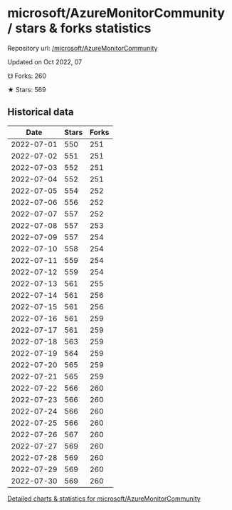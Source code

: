 # microsoft/AzureMonitorCommunity / stars & forks statistics

Repository url: [/microsoft/AzureMonitorCommunity](https://github.com/microsoft/AzureMonitorCommunity)

Updated on Oct 2022, 07

☋ Forks: 260

★ Stars: 569

## Historical data
| Date | Stars | Forks |
|------|-------|-------|
| 2022-07-01 | 550 | 251 | 
| 2022-07-02 | 551 | 251 | 
| 2022-07-03 | 552 | 251 | 
| 2022-07-04 | 552 | 251 | 
| 2022-07-05 | 554 | 252 | 
| 2022-07-06 | 556 | 252 | 
| 2022-07-07 | 557 | 252 | 
| 2022-07-08 | 557 | 253 | 
| 2022-07-09 | 557 | 254 | 
| 2022-07-10 | 558 | 254 | 
| 2022-07-11 | 559 | 254 | 
| 2022-07-12 | 559 | 254 | 
| 2022-07-13 | 561 | 255 | 
| 2022-07-14 | 561 | 256 | 
| 2022-07-15 | 561 | 256 | 
| 2022-07-16 | 561 | 259 | 
| 2022-07-17 | 561 | 259 | 
| 2022-07-18 | 563 | 259 | 
| 2022-07-19 | 564 | 259 | 
| 2022-07-20 | 565 | 259 | 
| 2022-07-21 | 565 | 259 | 
| 2022-07-22 | 566 | 260 | 
| 2022-07-23 | 566 | 260 | 
| 2022-07-24 | 566 | 260 | 
| 2022-07-25 | 566 | 260 | 
| 2022-07-26 | 567 | 260 | 
| 2022-07-27 | 569 | 260 | 
| 2022-07-28 | 569 | 260 | 
| 2022-07-29 | 569 | 260 | 
| 2022-07-30 | 569 | 260 | 


[Detailed charts & statistics for microsoft/AzureMonitorCommunity](https://reviewgithub.com/rep/microsoft/AzureMonitorCommunity)
